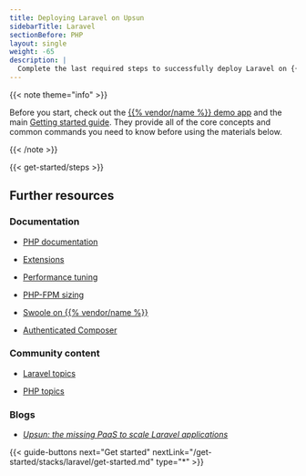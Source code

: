 ```yaml
---
title: Deploying Laravel on Upsun
sidebarTitle: Laravel
sectionBefore: PHP
layout: single
weight: -65
description: |
  Complete the last required steps to successfully deploy Laravel on {{% vendor/name %}}.
---
```


{{< note theme="info" >}}

Before you start, check out the [{{% vendor/name %}} demo app](https://console.upsun.com/projects/create-project) and the main [Getting started guide](/get-started/here/_index.md). 
They provide all of the core concepts and common commands you need to know before using the materials below.

{{< /note >}}

{{< get-started/steps >}}

## Further resources

### Documentation

- [PHP documentation](/languages/php/)

- [Extensions](/languages/php/extensions)

- [Performance tuning](/languages/php/tuning)

- [PHP-FPM sizing](/languages/php/fpm)

- [Swoole on {{% vendor/name %}}](/languages/php/swoole)

- [Authenticated Composer](/languages/php/composer-auth)

### Community content

- [Laravel topics](https://support.platform.sh/hc/en-us/search?utf8=%E2%9C%93&query=laravel)

- [PHP topics](https://support.platform.sh/hc/en-us/search?utf8=%E2%9C%93&query=php)

### Blogs

- [_Upsun: the missing PaaS to scale Laravel applications_](https://upsun.com/blog/paas-to-scale-laravel-apps/)

<!-- ## Video -->

{{< guide-buttons next="Get started" nextLink="/get-started/stacks/laravel/get-started.md" type="*" >}}